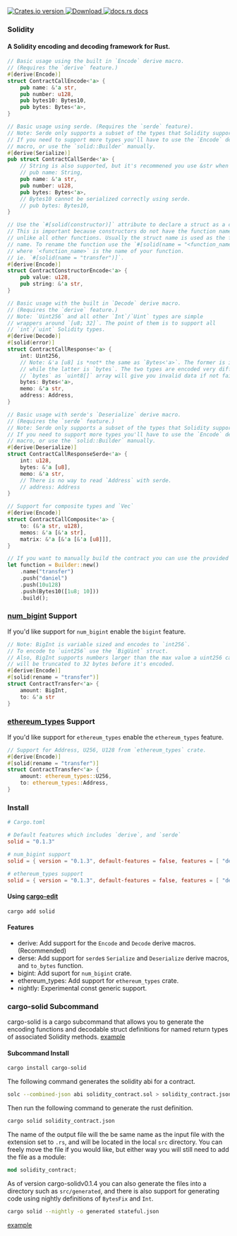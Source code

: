 <!-- Version -->
<a href="https://crates.io/crates/solid">
<img src="https://img.shields.io/crates/v/solid.svg?style=flat-square"
alt="Crates.io version" />
</a>
<!-- Downloads -->
<a href="https://crates.io/crates/solid">
<img src="https://img.shields.io/crates/d/solid.svg?style=flat-square"
    alt="Download" />
</a>
<!-- Docs -->
<a href="https://docs.rs/solid">
<img src="https://img.shields.io/badge/docs-latest-blue.svg?style=flat-square"
    alt="docs.rs docs" />
</a>

### Solidity

#### A Solidity encoding and decoding framework for Rust.

```rust
// Basic usage using the built in `Encode` derive macro.
// (Requires the `derive` feature.)
#[derive(Encode)]
struct ContractCallEncode<'a> {
    pub name: &'a str,
    pub number: u128,
    pub bytes10: Bytes10,
    pub bytes: Bytes<'a>,
}

// Basic usage using serde. (Requires the `serde` feature).
// Note: Serde only supports a subset of the types that Solidity supports.
// If you need to support more types you'll have to use the `Encode` derive
// macro, or use the `solid::Builder` manually.
#[derive(Serialize)]
pub struct ContractCallSerde<'a> {
    // String is also supported, but it's recommened you use &str when possible.
    // pub name: String,
    pub name: &'a str,
    pub number: u128,
    pub bytes: Bytes<'a>,
    // Bytes10 cannot be serialized correctly using serde.
    // pub bytes: Bytes10,
}

// Use the `#[solid(constructor)]` attribute to declare a struct as a constructor.
// This is important because constructors do not have the function name prefix,
// unlike all other functions. Usually the struct name is used as the function
// name. To rename the function use the `#[solid(name = "<function_name>")]`
// where `<function_name>` is the name of your function.
// ie. `#[solid(name = "transfer")]`.
#[derive(Encode)]
struct ContractConstructorEncode<'a> {
    pub value: u128,
    pub string: &'a str,
}

// Basic usage with the built in `Decode` derive macro.
// (Requires the `derive` feature.)
// Note: `Uint256` and all other `Int`/`Uint` types are simple
// wrappers around `[u8; 32]`. The point of them is to support all
// `int`/`uint` Solidity types.
#[derive(Decode)]
#[solid(error)]
struct ContractCallResponse<'a> {
    int: Uint256,
    // Note: &'a [u8] is *not* the same as `Bytes<'a>`. The former is is `uint8[]` in solidity
    // while the latter is `bytes`. The two types are encoded very differently so decoding
    // `bytes` as `uint8[]` array will give you invalid data if not fail outright.
    bytes: Bytes<'a>,
    memo: &'a str,
    address: Address,
}

// Basic usage with serde's `Deserialize` derive macro.
// (Requires the `serde` feature.)
// Note: Serde only supports a subset of the types that Solidity supports.
// If you need to support more types you'll have to use the `Encode` derive
// macro, or use the `solid::Builder` manually.
#[derive(Deserialize)]
struct ContractCallResponseSerde<'a> {
    int: u128,
    bytes: &'a [u8],
    memo: &'a str,
    // There is no way to read `Address` with serde.
    // address: Address
}

// Support for composite types and `Vec`
#[derive(Encode)]
struct ContractCallComposite<'a> {
    to: (&'a str, u128),
    memos: &'a [&'a str],
    matrix: &'a [&'a [&'a [u8]]],
}

// If you want to manually build the contract you can use the provided `Builder`
let function = Builder::new()
    .name("transfer")
    .push("daniel")
    .push(10u128)
    .push(Bytes10([1u8; 10]))
    .build();
```

### [num_bigint](https://docs.rs/num-bigint/0.2.6/num_bigint/) Support

If you'd like support for `num_bigint` enable the `bigint` feature.

``` rust
// Note: BigInt is variable sized and encodes to `int256`.
// To encode to `uint256` use the `BigUint` struct.
// Also, BigInt supports numbers larger than the max value a uint256 can store, so the value
// will be truncated to 32 bytes before it's encoded.
#[derive(Encode)]
#[solid(rename = "transfer")]
struct ContractTransfer<'a> {
    amount: BigInt,
    to: &'a str
}
```

### [ethereum_types](https://docs.rs/ethereum-types/0.9.0/ethereum_types/index.html) Support

If you'd like support for `ethereum_types` enable the `ethereum_types` feature.

``` rust
// Support for Address, U256, U128 from `ethereum_types` crate.
#[derive(Encode)]
#[solid(rename = "transfer")]
struct ContractTransfer<'a> {
    amount: ethereum_types::U256,
    to: ethereum_types::Address,
}
```

### Install

```toml
# Cargo.toml

# Default features which includes `derive`, and `serde`
solid = "0.1.3"

# num_bigint support
solid = { version = "0.1.3", default-features = false, features = [ "derive", "serde", "bigint" ] }

# ethereum_types support
solid = { version = "0.1.3", default-features = false, features = [ "derive", "serde", "ethereum_types" ] }
```

#### Using [cargo-edit](https://github.com/killercup/cargo-edit)
```bash
cargo add solid
```

#### Features
 - derive: Add support for the `Encode` and `Decode` derive macros. (Recommended)
 - derse: Add support for `serde`s `Serialize` and `Deserialize` derive macros, and `to_bytes` function.
 - bigint: Add suport for `num_bigint` crate.
 - ethereum_types: Add support for `ethereum_types` crate.
 - nightly: Experimental const generic support.

### cargo-solid Subcommand

cargo-solid is a cargo subcommand that allows you to generate the encoding functions and decodable struct 
definitions for named return types of associated Solidity methods. [example](examples/cargo-solid-example/src/stateful.rs)

#### Subcommand Install

``` bash
cargo install cargo-solid
```

The following command generates the solidity abi for a contract.
``` bash
solc --combined-json abi solidity_contract.sol > solidity_contract.json
```

Then run the following command to generate the rust definition.
``` bash
cargo solid solidity_contract.json
```

The name of the output file will the be same name as the input file with the extension set to `.rs`, and will be
located in the local `src` directory. You can freely move the file if you would like, but either way you will
still need to add the file as a module: 
```rust
mod solidity_contract;
```
As of version cargo-solidv0.1.4 you can also generate the files into a directory such as `src/generated`, and
there is also support for generating code using nightly definitions of `BytesFix` and `Int`.
```bash
cargo solid --nightly -o generated stateful.json
```

[example](examples/cargo-solid-example/src/main.rs)
